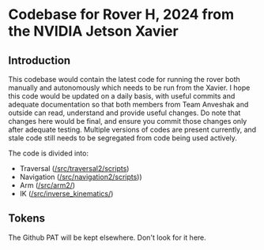 Codebase for Rover H, 2024 from the NVIDIA Jetson Xavier 
========================================================

Introduction
------------

This codebase would contain the latest code for running the rover both manually and autonomously which needs to be run from the Xavier. I hope this code would be updated on a daily basis, with useful commits and adequate documentation so that both members from Team Anveshak and outside can read, understand and provide useful changes. Do note that changes here would be final, and ensure you commit those changes only after adequate testing. Multiple versions of codes are present currently, and stale code still needs to be segregated from code being used actively. 

The code is divided into:
* Traversal ([/src/traversal2/scripts](https://github.com/anveshak2683/RoverH2024/tree/main/src/traversal2/scripts))
* Navigation ([/src/navigation2/scripts](https://github.com/anveshak2683/RoverH2024/tree/main/src/navigation2/scripts)))
* Arm ([/src/arm2/](https://github.com/anveshak2683/RoverH2024/tree/main/src/arm2/)) 
* IK ([/src/inverse_kinematics/](https://github.com/anveshak2683/RoverH2024/tree/main/src/inverse_kinematics/))

Tokens
------

The Github PAT will be kept elsewhere. Don't look for it here. 
